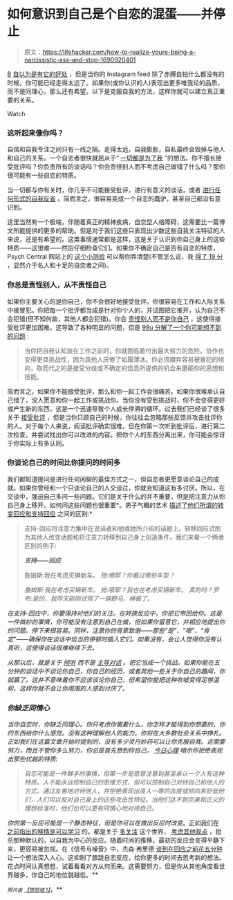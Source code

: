 # 如何意识到自己是个自恋的混蛋——并停止

> 原文：<https://lifehacker.com/how-to-realize-youre-being-a-narcissistic-ass-and-stop-1690920401>

[B](https://lifehacker.com/why-were-so-full-of-ourselves-in-defense-of-narcissist-1654913123) [自以为是有它的好处](https://lifehacker.com/why-were-so-full-of-ourselves-in-defense-of-narcissist-1654913123) ，但是当你的 Instagram feed 除了赤膊自拍什么都没有的时候，你可能已经走得太远了。如果你(或你认识的人)表现出更多唯我论的品质，而不是同理心，那么还有希望。以下是克服自我的方法，这样你就可以建立真正重要的关系。

Watch

### 这听起来像你吗？

自信和自我专注之间只有一线之隔。走得太远，自我膨胀，自私最终会毁掉与他人和自己的关系。一个自恋者很快就屈从于“ [一切都是为了我](http://lifehacker.com/why-you-think-you-re-great-at-everything-even-when-you-1492423875) ”的想法。你不擅长接受批评吗？你负责所有的谈话吗？你会责怪别人而不考虑自己做错了什么吗？那你很可能有一些自恋的特质。

当一切都与你有关时，你几乎不可能接受批评，进行有意义的谈话，或者 [进行任何形式的自我反省](http://lifehacker.com/the-importance-of-self-awareness-and-how-to-become-mor-1624744518) 。简而言之，很容易变成一个自恋的蠢驴，甚至自己都没有意识到。

这里当然有一个极端，伴随着真正的精神疾病，自恋型人格障碍，这需要比一篇博文所能提供的更多的帮助。但是对于我们这些只表现出少数这些自我关注特征的人来说，还是有希望的。这类事情通常都是这样，这是关于认识到你自己身上的这些特质——这很难——然后仔细检查它们。如果你不确定自己是否有自恋的特质，Psych Central 网站上的 [这个小测验](http://psychcentral.com/quizzes/narcissistic.htm) 可以帮你弄清楚(不管怎么说，我 [得了 19 分](http://psychcentral.com/cgi-bin/narcissisticquiz.cgi) ，显然介于名人和十足的自恋者之间)。

### 你总是责怪别人，从不责怪自己

如果你主要关心的是你自己，你不会很好地接受批评。你很容易在工作和人际关系中被冒犯。你把每一个批评都当成是针对你个人的，并试图把它推开，认为自己不会犯错(但不知何故，其他人都会犯错)。你会 [责怪别人而不是你自己](https://www.psychologytoday.com/blog/resolution-not-conflict/201210/are-you-narcissist-6-sure-signs-narcissism) ，这使得接受批评更加困难。这导致了各种明显的问题，但是 [99u 分解了一个你可能想不到的问题](http://99u.com/articles/19327/get-over-yourself-how-your-ego-sabotages-your-creativity) :

> 当你把自我认知放在工作之前时，你就面临着付出最大努力的危险。协作也变得更具挑战性，因为其他人厌倦了如履薄冰。你必须摒弃容易被冒犯的倾向，取而代之的是接受分歧或不确定的信息所提供的机会来磨砺你的思想和技能。

简而言之，如果你不能接受批评，那么和你一起工作会很痛苦。如果你很难承认自己错了，没人愿意和你一起工作或挑战你。当你没有受到挑战时，你不会变得更好或产生新的东西。这是一个迅速导致个人成长停滞的循环。过去我们已经谈了很多关于 [接受批评](https://lifehacker.com/how-can-i-learn-to-take-criticism-without-taking-it-per-5915488) ，但是当你只顾自己的时候，你往往会忽略那些反馈并攻击批评你的人。对于每个人来说，阅读批评确实很难，但在你第一次听到批评后，进行第二次检查，并尝试找出你可以改进的内容。把你个人的东西分离出来，你可能会惊讶于你实际上有多认同。

### 你谈论自己的时间比你提问的时间多

我们都知道提问是进行任何闲聊的最佳方式之一，但自恋者更愿意谈论自己的成就。如果你曾经和一个只谈论自己的人交谈过，你就会知道这有多讨厌。所以，在交谈中，强迫自己多问一些问题。它们是关于什么的并不重要，但是把注意力从你自己身上移开。如何问这些问题也很重要*。男子气概的艺术 [描述了他们所谓的转变回应和支持回应](http://www.artofmanliness.com/2011/05/01/the-art-of-conversation-how-to-avoid-conversational-narcissism/) 之间的区别:*

> 支持-回应将注意力集中在说话者和他或她所介绍的话题上。转移回应试图为其他人改变话题和将注意力转移到自己身上创造条件。我们来看一个两者区别的例子:
> 
> ***支持——回应***
> 
> 詹姆斯:我在考虑买辆新车。
> *抢:哦耶？你看过哪些车型？*
> 
> *詹姆斯:我在考虑买辆新车。
> *抢:哦耶？我也在考虑买辆新车。*
> *真的吗？罗布:是的，我昨天刚刚试驾了一辆野马，棒极了。**

*在支持-回应中，你要保持对他们的关注。在转换反应中，你把它带回给你。这是一件微妙的事情，你可能没有注意到自己在做，但如果你留意它，并相应地提出你的问题。停下来很容易。同样，注意你的背景致谢——那些“是”、“嗯”、“肯定”——确保你在谈话中恰当的停顿时插入它们。如果没有，会让人觉得你没有认真听，这使得谈话很难继续下去。*

*从那以后，就是关于 [倾听](https://lifehacker.com/how-can-i-improve-my-listening-skills-1333981305) 而不是 [主导对话](http://lifehacker.com/how-to-avoid-the-most-common-awkward-conversation-mista-1257095824) 。把它当成一个挑战。如果你能在五分钟的谈话中不谈论你自己，你自己的经历，或者其他一些关于你自己的趣闻，你就赢了。这并不意味着你不应该谈论你自己，但希望你能把这种吹嘘变得足够温和，这样你就不会让你周围的人感到讨厌了。*

### *你缺乏同情心*

*当你自恋时，你缺乏同理心。你只考虑你需要什么，你怎样才能得到你想要的，你的东西给你什么感觉。没有这种理解他人的能力，你将在大多数社会关系中挣扎。正如我们在这篇文章开始时提到的，没有多少灵丹妙药可以让你克服自我。这需要努力，而且不管你多么努力，你总是首先想到你自己。 [今日心理](https://www.psychologytoday.com/blog/compassion-matters/201411/are-you-narcissist-infographic) 暗示你拒绝表现出那些优越的特质:*

> *自恋可能是一件棘手的事情，但第一步是愿意注意到甚至承认一个人有这种特质。人不能永远控制自己的思维方式，但可以控制自己对待自己和他人的方式。通过友善地对待他人，并拒绝表现出高人一等的态度或倾向来贬低他们，人们可以反对自己身上的这些攻击性特征。当他们达不到完美和正义的理想标准时，他们也可以更有同情心地对待自己。*

*你的第一反应可能是一个静态特征，但是你可以在做出反应时改变*。正如我们在 [之前指出的](https://lifehacker.com/why-empathy-is-your-most-important-skill-and-how-to-pr-1505011685)[移情是可以学习](http://lifehacker.com/this-video-explains-the-difference-between-empathy-and-1487494909) 的。都是关于 [多关注](http://lifehacker.com/how-to-boost-your-observation-skills-and-learn-to-pay-a-1678229721) 这个世界， [考虑其他观点](http://lifehacker.com/confront-your-biases-to-see-the-world-from-another-poin-508303712) ，扼杀那种默认的，以自我为中心的反应。随着时间的推移，最初的反应会变得平静下来，更容易被忽视。在《信号与噪音》中，杰森·弗里德 [谈到在回应之前花五分钟](https://signalvnoise.com/posts/3124-give-it-five-minutes) 让一个想法深入人心。这抑制了膝跳自恋反应，给你更多的时间去思考新的想法。花点时间认真想想，试着看看对方从何而来。这需要努力，但是你从其他角度看世界越多，你自己的地位就越低。**

*<small>*照片由*</small> [<small>*【愤怒域 1】*</small>](https://www.flickr.com/photos/angrylambie/294700129)*，**